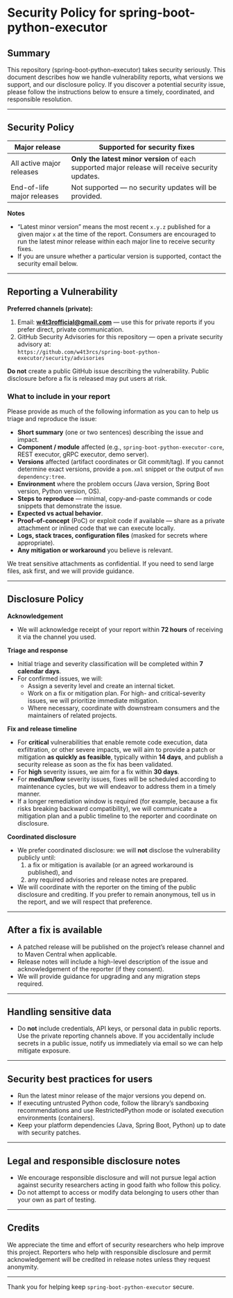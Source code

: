 # Security Policy for spring-boot-python-executor

## Summary
This repository (spring-boot-python-executor) takes security seriously. This document describes how we handle vulnerability reports, what versions we support, and our disclosure policy. If you discover a potential security issue, please follow the instructions below to ensure a timely, coordinated, and responsible resolution.

---

## Security Policy

| Major release              | Supported for security fixes                                                                     |
|----------------------------|--------------------------------------------------------------------------------------------------|
| All active major releases  | **Only the latest minor version** of each supported major release will receive security updates. |
| End-of-life major releases | Not supported — no security updates will be provided.                                            |

**Notes**
- “Latest minor version” means the most recent `x.y.z` published for a given major `x` at the time of the report. Consumers are encouraged to run the latest minor release within each major line to receive security fixes.
- If you are unsure whether a particular version is supported, contact the security email below.

---

## Reporting a Vulnerability

**Preferred channels (private):**
1. Email: **w4t3rofficial@gmail.com** — use this for private reports if you prefer direct, private communication.  
2. GitHub Security Advisories for this repository — open a private security advisory at:  
   `https://github.com/w4t3rcs/spring-boot-python-executor/security/advisories`

**Do not** create a public GitHub issue describing the vulnerability. Public disclosure before a fix is released may put users at risk.

### What to include in your report
Please provide as much of the following information as you can to help us triage and reproduce the issue:

- **Short summary** (one or two sentences) describing the issue and impact.
- **Component / module** affected (e.g., `spring-boot-python-executor-core`, REST executor, gRPC executor, demo server).
- **Versions** affected (artifact coordinates or Git commit/tag). If you cannot determine exact versions, provide a `pom.xml` snippet or the output of `mvn dependency:tree`.
- **Environment** where the problem occurs (Java version, Spring Boot version, Python version, OS).
- **Steps to reproduce** — minimal, copy-and-paste commands or code snippets that demonstrate the issue.
- **Expected vs actual behavior**.
- **Proof-of-concept** (PoC) or exploit code if available — share as a private attachment or inlined code that we can execute locally.
- **Logs, stack traces, configuration files** (masked for secrets where appropriate).
- **Any mitigation or workaround** you believe is relevant.

We treat sensitive attachments as confidential. If you need to send large files, ask first, and we will provide guidance.

---

## Disclosure Policy

**Acknowledgement**
- We will acknowledge receipt of your report within **72 hours** of receiving it via the channel you used.

**Triage and response**
- Initial triage and severity classification will be completed within **7 calendar days**.
- For confirmed issues, we will:
  - Assign a severity level and create an internal ticket.
  - Work on a fix or mitigation plan. For high- and critical-severity issues, we will prioritize immediate mitigation.
  - Where necessary, coordinate with downstream consumers and the maintainers of related projects.

**Fix and release timeline**
- For **critical** vulnerabilities that enable remote code execution, data exfiltration, or other severe impacts, we will aim to provide a patch or mitigation **as quickly as feasible**, typically within **14 days**, and publish a security release as soon as the fix has been validated.
- For **high** severity issues, we aim for a fix within **30 days**.
- For **medium/low** severity issues, fixes will be scheduled according to maintenance cycles, but we will endeavor to address them in a timely manner.
- If a longer remediation window is required (for example, because a fix risks breaking backward compatibility), we will communicate a mitigation plan and a public timeline to the reporter and coordinate on disclosure.

**Coordinated disclosure**
- We prefer coordinated disclosure: we will **not** disclose the vulnerability publicly until:
  1. a fix or mitigation is available (or an agreed workaround is published), and
  2. any required advisories and release notes are prepared.
- We will coordinate with the reporter on the timing of the public disclosure and crediting. If you prefer to remain anonymous, tell us in the report, and we will respect that preference.

---

## After a fix is available

- A patched release will be published on the project’s release channel and to Maven Central when applicable.
- Release notes will include a high-level description of the issue and acknowledgement of the reporter (if they consent).
- We will provide guidance for upgrading and any migration steps required.

---

## Handling sensitive data
- Do **not** include credentials, API keys, or personal data in public reports. Use the private reporting channels above. If you accidentally include secrets in a public issue, notify us immediately via email so we can help mitigate exposure.

---

## Security best practices for users
- Run the latest minor release of the major versions you depend on.
- If executing untrusted Python code, follow the library’s sandboxing recommendations and use RestrictedPython mode or isolated execution environments (containers).
- Keep your platform dependencies (Java, Spring Boot, Python) up to date with security patches.

---

## Legal and responsible disclosure notes
- We encourage responsible disclosure and will not pursue legal action against security researchers acting in good faith who follow this policy.
- Do not attempt to access or modify data belonging to users other than your own as part of testing.

---

## Credits
We appreciate the time and effort of security researchers who help improve this project. Reporters who help with responsible disclosure and permit acknowledgement will be credited in release notes unless they request anonymity.

---

Thank you for helping keep `spring-boot-python-executor` secure.
